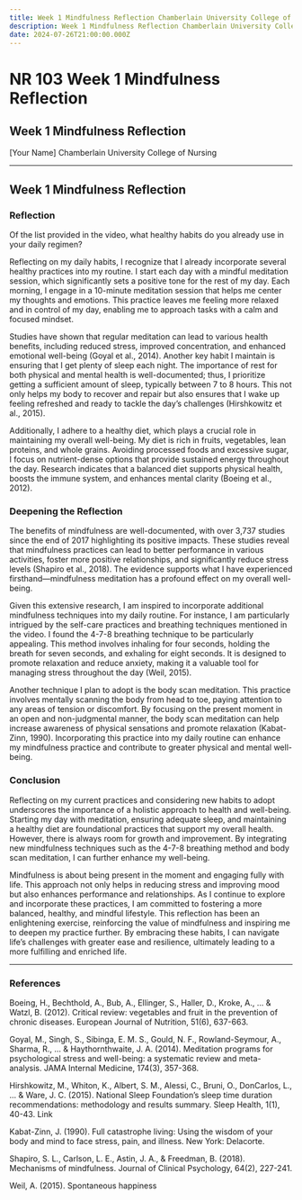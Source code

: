 ```yaml
---
title: Week 1 Mindfulness Reflection Chamberlain University College of Nursing
description: Week 1 Mindfulness Reflection Chamberlain University College of Nursing
date: 2024-07-26T21:00:00.000Z
---
```


# NR 103 Week 1 Mindfulness Reflection

## Week 1 Mindfulness Reflection

\[Your Name]
Chamberlain University College of Nursing

***

## Week 1 Mindfulness Reflection

### Reflection

Of the list provided in the video, what healthy habits do you already use in your daily regimen?

Reflecting on my daily habits, I recognize that I already incorporate several healthy practices into my routine. I start each day with a mindful meditation session, which significantly sets a positive tone for the rest of my day. Each morning, I engage in a 10-minute meditation session that helps me center my thoughts and emotions. This practice leaves me feeling more relaxed and in control of my day, enabling me to approach tasks with a calm and focused mindset.

Studies have shown that regular meditation can lead to various health benefits, including reduced stress, improved concentration, and enhanced emotional well-being (Goyal et al., 2014). Another key habit I maintain is ensuring that I get plenty of sleep each night. The importance of rest for both physical and mental health is well-documented; thus, I prioritize getting a sufficient amount of sleep, typically between 7 to 8 hours. This not only helps my body to recover and repair but also ensures that I wake up feeling refreshed and ready to tackle the day’s challenges (Hirshkowitz et al., 2015).

Additionally, I adhere to a healthy diet, which plays a crucial role in maintaining my overall well-being. My diet is rich in fruits, vegetables, lean proteins, and whole grains. Avoiding processed foods and excessive sugar, I focus on nutrient-dense options that provide sustained energy throughout the day. Research indicates that a balanced diet supports physical health, boosts the immune system, and enhances mental clarity (Boeing et al., 2012).

### Deepening the Reflection

The benefits of mindfulness are well-documented, with over 3,737 studies since the end of 2017 highlighting its positive impacts. These studies reveal that mindfulness practices can lead to better performance in various activities, foster more positive relationships, and significantly reduce stress levels (Shapiro et al., 2018). The evidence supports what I have experienced firsthand—mindfulness meditation has a profound effect on my overall well-being.

Given this extensive research, I am inspired to incorporate additional mindfulness techniques into my daily routine. For instance, I am particularly intrigued by the self-care practices and breathing techniques mentioned in the video. I found the 4-7-8 breathing technique to be particularly appealing. This method involves inhaling for four seconds, holding the breath for seven seconds, and exhaling for eight seconds. It is designed to promote relaxation and reduce anxiety, making it a valuable tool for managing stress throughout the day (Weil, 2015).

Another technique I plan to adopt is the body scan meditation. This practice involves mentally scanning the body from head to toe, paying attention to any areas of tension or discomfort. By focusing on the present moment in an open and non-judgmental manner, the body scan meditation can help increase awareness of physical sensations and promote relaxation (Kabat-Zinn, 1990). Incorporating this practice into my daily routine can enhance my mindfulness practice and contribute to greater physical and mental well-being.

### Conclusion

Reflecting on my current practices and considering new habits to adopt underscores the importance of a holistic approach to health and well-being. Starting my day with meditation, ensuring adequate sleep, and maintaining a healthy diet are foundational practices that support my overall health. However, there is always room for growth and improvement. By integrating new mindfulness techniques such as the 4-7-8 breathing method and body scan meditation, I can further enhance my well-being.

Mindfulness is about being present in the moment and engaging fully with life. This approach not only helps in reducing stress and improving mood but also enhances performance and relationships. As I continue to explore and incorporate these practices, I am committed to fostering a more balanced, healthy, and mindful lifestyle. This reflection has been an enlightening exercise, reinforcing the value of mindfulness and inspiring me to deepen my practice further. By embracing these habits, I can navigate life’s challenges with greater ease and resilience, ultimately leading to a more fulfilling and enriched life.

***

### References

Boeing, H., Bechthold, A., Bub, A., Ellinger, S., Haller, D., Kroke, A., ... & Watzl, B. (2012). Critical review: vegetables and fruit in the prevention of chronic diseases. European Journal of Nutrition, 51(6), 637-663. 

Goyal, M., Singh, S., Sibinga, E. M. S., Gould, N. F., Rowland-Seymour, A., Sharma, R., ... & Haythornthwaite, J. A. (2014). Meditation programs for psychological stress and well-being: a systematic review and meta-analysis. JAMA Internal Medicine, 174(3), 357-368. 

Hirshkowitz, M., Whiton, K., Albert, S. M., Alessi, C., Bruni, O., DonCarlos, L., ... & Ware, J. C. (2015). National Sleep Foundation’s sleep time duration recommendations: methodology and results summary. Sleep Health, 1(1), 40-43. Link

Kabat-Zinn, J. (1990). Full catastrophe living: Using the wisdom of your body and mind to face stress, pain, and illness. New York: Delacorte.

Shapiro, S. L., Carlson, L. E., Astin, J. A., & Freedman, B. (2018). Mechanisms of mindfulness. Journal of Clinical Psychology, 64(2), 227-241. 

Weil, A. (2015). Spontaneous happiness
